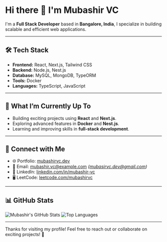 # Hi there 👋 I'm Mubashir VC

I'm a **Full Stack Developer** based in **Bangalore, India**, I specialize in building scalable and efficient web applications.

---

## 🛠️ Tech Stack
- **Frontend:** React, Next.js, Tailwind CSS
- **Backend:** Node.js, Nest.js
- **Database:** MySQL, MongoDB, TypeORM
- **Tools:** Docker
- **Languages:** TypeScript, JavaScript

---

## 🌱 What I’m Currently Up To
- Building exciting projects using **React** and **Next.js**.
- Exploring advanced features in **Docker** and **Nest.js**.
- Learning and improving skills in **full-stack development**.

---

## 🔗 Connect with Me
- 🌐 Portfolio: [mubashirvc.dev](https://vercel.com/mubasirs-p/my-portfolio)
- 📧 Email: mubashir.vc@example.com *(mubasirvc.dev@gmail.com)*
- 💼 LinkedIn: [linkedin.com/in/mubashir-vc](https://www.linkedin.com/in/mubasir-vc/)
- 🖥️ LeetCode: [leetcode.com/mubashirvc](https://leetcode.com/u/mubasirvc/)


---

## 📊 GitHub Stats
![Mubashir's GitHub Stats](https://github-readme-stats.vercel.app/api?username=mubashirvc&show_icons=true&theme=radical)
![Top Languages](https://github-readme-stats.vercel.app/api/top-langs/?username=mubashirvc&layout=compact&theme=radical)

---

Thanks for visiting my profile! Feel free to reach out or collaborate on exciting projects! 🚀
